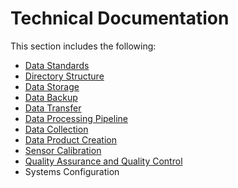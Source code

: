 # Technical Documentation

This section includes the following:

* [Data Standards](data-standards/)
* [Directory Structure](directory-structure.md)
* [Data Storage](data-storage.md)
* [Data Backup](data-backup.md)
* [Data Transfer](data-transfer.md)
* [Data Processing Pipeline](data-processing-pipeline/)
* [Data Collection]()
* [Data Product Creation](data-product-creation.md)
* [Sensor Calibration](../protocols/sensor-calibration.md)
* [Quality Assurance and Quality Control](quality-assurance-and-quality-control.md)
* Systems Configuration

